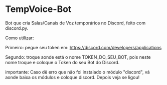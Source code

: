 # TempVoice-Bot

Bot que cria Salas/Canais de Voz temporários no Discord, feito com discord.py.

Como utilizar:

Primeiro: pegue seu token em: https://discord.com/developers/applications

Segundo: troque aonde está o nome TOKEN_DO_SEU_BOT, pois neste nome troque e coloque o Token do seu Bot do Discord.

importante:
Caso dê erro que não foi instalado o módulo "discord", vá aonde baixa os módulos e coloque discord. Depois veja se ligou!
